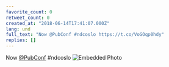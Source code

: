 ```yaml
---
favorite_count: 0
retweet_count: 0
created_at: "2018-06-14T17:41:07.000Z"
lang: und
full_text: "Now @PubConf #ndcoslo https://t.co/VoGOqp0hdy"
replies: []
---
```


Now [@PubConf](https://twitter.com/PubConf) #ndcoslo
![Embedded Photo](https://twitter-media-coderbyheart.s3.eu-north-1.amazonaws.com/1007317021309194243-Dfq1dwsWAAAGMBB.jpg)

